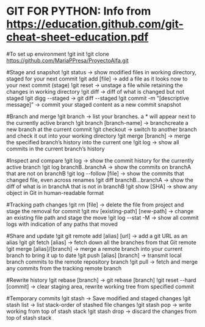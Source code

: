 # GIT FOR PYTHON: Info from https://education.github.com/git-cheat-sheet-education.pdf

#To set up environment
!git init
!git clone https://github.com/MariaPPresa/ProyectoAlfa.git

#Stage and snapshot
!git status -> show modified files in working directory, staged for your next commit
!git add [file] -> add a file as it looks now to your next commit (stage)
!git reset -> unstage a file while retaining the changes in working directory
!git diff -> diff of what is changed but not staged
!git digg --staged -> git diff --staged
!git commit -m “[descriptive message]” -> commit your staged content as a new commit snapshot

#Branch and merge
!git branch -> list your branches. a * will appear next to the currently active branch
!git branch [branch-name] -> branchcreate a new branch at the current commit
!git checkout -> switch to another branch and check it out into your working directory
!git merge [branch] -> merge the specified branch’s history into the current one
!git log -> show all commits in the current branch’s history

#Inspect and compare
!git log -> show the commit history for the currently active branch
!git log branchB..branchA -> show the commits on branchA that are not on branchB
!git log --follow [file] -> show the commits that changed file, even across renames
!git diff branchB...branchA -> show the diff of what is in branchA that is not in branchB
!git show [SHA] -> show any object in Git in human-readable format

#Tracking path changes
!git rm [file] -> delete the file from project and stage the removal for commit
!git mv [existing-path] [new-path] -> change an existing file path and stage the move
!git log --stat -M -> show all commit logs with indication of any paths that moved

#Share and update
!git git remote add [alias] [url] -> add a git URL as an alias
!git git fetch [alias] -> fetch down all the branches from that Git remote
!git merge [alias]/[branch] -> merge a remote branch into your current branch to bring it up to date
!git push [alias] [branch] -> transmit local branch commits to the remote repository branch
!git pull -> fetch and merge any commits from the tracking remote branch

#Rewrite history
!git rebase [branch] -> git rebase [branch]
!git reset --hard [commit] -> clear staging area, rewrite working tree from specified commit

#Temporary commits
!git stash -> Save modified and staged changes
!git stash list -> list stack-order of stashed file changes
!git stash pop -> write working from top of stash stack
!git stash drop -> discard the changes from top of stash stack